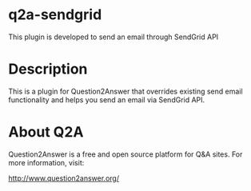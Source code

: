 # q2a-sendgrid
This plugin is developed to send an email through SendGrid API

# Description
This is a plugin for Question2Answer that overrides existing send email functionality and helps you send an email via SendGrid API.

# About Q2A
Question2Answer is a free and open source platform for Q&A sites. For more information, visit:

http://www.question2answer.org/
